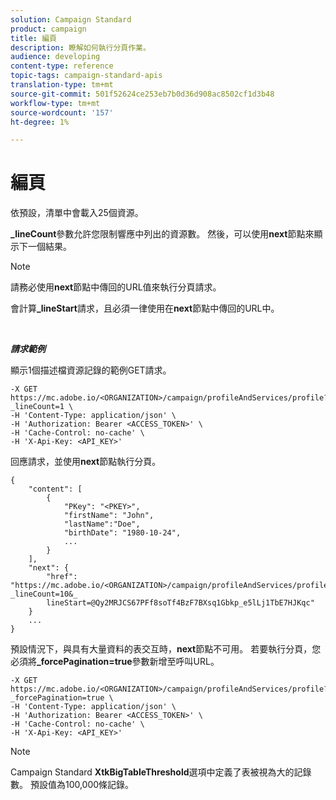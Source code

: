 ```yaml
---
solution: Campaign Standard
product: campaign
title: 編頁
description: 瞭解如何執行分頁作業。
audience: developing
content-type: reference
topic-tags: campaign-standard-apis
translation-type: tm+mt
source-git-commit: 501f52624ce253eb7b0d36d908ac8502cf1d3b48
workflow-type: tm+mt
source-wordcount: '157'
ht-degree: 1%

---
```



# 編頁

依預設，清單中會載入25個資源。

**_lineCount**&#x200B;參數允許您限制響應中列出的資源數。  然後，可以使用&#x200B;**next**&#x200B;節點來顯示下一個結果。

>[!NOTE]
>
>請務必使用&#x200B;**next**&#x200B;節點中傳回的URL值來執行分頁請求。
>
>會計算&#x200B;**_lineStart**&#x200B;請求，且必須一律使用在&#x200B;**next**&#x200B;節點中傳回的URL中。

<br/>

***請求範例***

顯示1個描述檔資源記錄的範例GET請求。

```
-X GET https://mc.adobe.io/<ORGANIZATION>/campaign/profileAndServices/profile?_lineCount=1 \
-H 'Content-Type: application/json' \
-H 'Authorization: Bearer <ACCESS_TOKEN>' \
-H 'Cache-Control: no-cache' \
-H 'X-Api-Key: <API_KEY>'
```

回應請求，並使用&#x200B;**next**&#x200B;節點執行分頁。

```
{
    "content": [
        {
            "PKey": "<PKEY>",
            "firstName": "John",
            "lastName":"Doe",
            "birthDate": "1980-10-24",
            ...
        }
    ],
    "next": {
        "href": "https://mc.adobe.io/<ORGANIZATION>/campaign/profileAndServices/profile/email?_lineCount=10&_
        lineStart=@Qy2MRJCS67PFf8soTf4BzF7BXsq1Gbkp_e5lLj1TbE7HJKqc"
    }
    ...
}
```

預設情況下，與具有大量資料的表交互時，**next**&#x200B;節點不可用。 若要執行分頁，您必須將&#x200B;**_forcePagination=true**&#x200B;參數新增至呼叫URL。

```
-X GET https://mc.adobe.io/<ORGANIZATION>/campaign/profileAndServices/profile?_forcePagination=true \
-H 'Content-Type: application/json' \
-H 'Authorization: Bearer <ACCESS_TOKEN>' \
-H 'Cache-Control: no-cache' \
-H 'X-Api-Key: <API_KEY>'
```

>[!NOTE]
>
>Campaign Standard **XtkBigTableThreshold**&#x200B;選項中定義了表被視為大的記錄數。 預設值為100,000條記錄。
